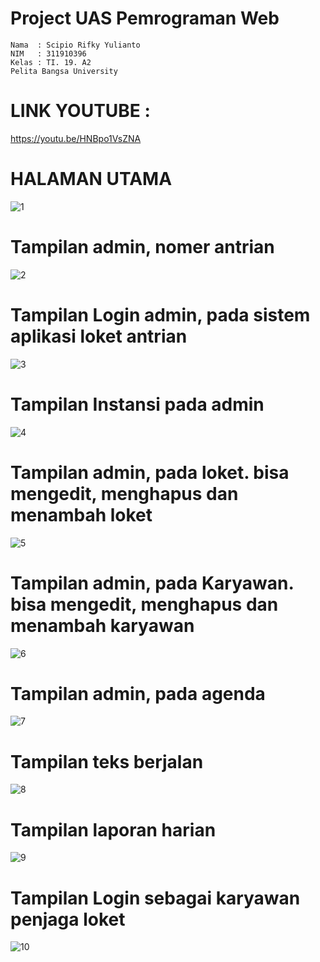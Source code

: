 # Project UAS Pemrograman Web
```
Nama  : Scipio Rifky Yulianto
NIM   : 311910396
Kelas : TI. 19. A2
Pelita Bangsa University
```
# LINK YOUTUBE : 
https://youtu.be/HNBpo1VsZNA

# HALAMAN UTAMA
![1](https://user-images.githubusercontent.com/56240851/126474993-b1278004-6145-40c9-9222-8c3cc83075d2.png)
# Tampilan admin, nomer antrian 
![2](https://user-images.githubusercontent.com/56240851/126475042-2080cecb-1ca8-4ce6-b2d2-68ea844f3780.png)
# Tampilan Login admin, pada sistem aplikasi loket antrian
![3](https://user-images.githubusercontent.com/56240851/126475046-8c3beb4f-30e0-42cd-8924-bd035a920154.png)
# Tampilan Instansi pada admin
![4](https://user-images.githubusercontent.com/56240851/126475048-5bd60d9c-5b4d-4d10-86e4-23912ce37b9f.png)
# Tampilan admin, pada loket. bisa mengedit, menghapus dan menambah loket 
![5](https://user-images.githubusercontent.com/56240851/126475051-ce113b94-9eca-4a32-9083-c68426b8ca76.png)
# Tampilan admin, pada Karyawan. bisa mengedit, menghapus dan menambah karyawan
![6](https://user-images.githubusercontent.com/56240851/126475053-ab03dc05-dfaf-4f56-85e1-271deeed44a0.png)
# Tampilan admin, pada agenda
![7](https://user-images.githubusercontent.com/56240851/126475055-4899df9c-8c61-4c07-a4c3-8e9f32cacd83.png)
# Tampilan teks berjalan
![8](https://user-images.githubusercontent.com/56240851/126475057-1ed9e081-d6f1-4813-a8ec-51920b178ba3.png)
# Tampilan laporan harian
![9](https://user-images.githubusercontent.com/56240851/126475062-b856d8f8-a64c-4668-8b01-3468bb4839e1.png)
# Tampilan Login sebagai karyawan penjaga loket
![10](https://user-images.githubusercontent.com/56240851/126475064-fd72c7e3-0bb5-4d68-8f3f-f49bbfbe437a.png)


